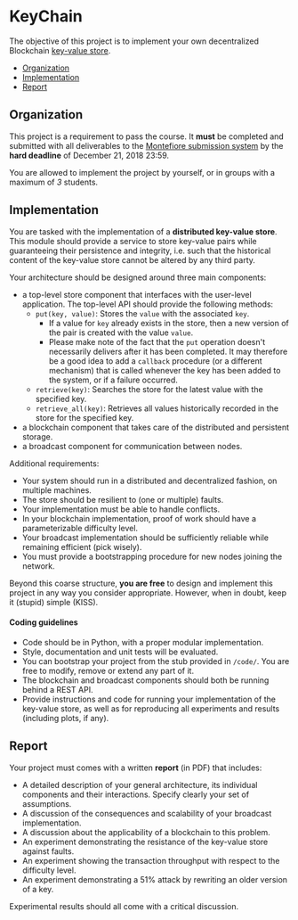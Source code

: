 # KeyChain

The objective of this project is to implement your own decentralized Blockchain [key-value store](https://en.wikipedia.org/wiki/Key-value_database).

- [Organization](#organization)
- [Implementation](#implementation)
- [Report](#report)

## Organization

This project is a requirement to pass the course. It  **must** be completed and submitted with all deliverables to the [Montefiore submission system](https://submit.montefiore.ulg.ac.be/) by the **hard deadline** of December 21, 2018 23:59.

You are allowed to implement the project by yourself, or in groups with a maximum of *3* students.

## Implementation

You are tasked with the implementation of a **distributed key-value store**. This module should provide a service to store key-value pairs while guaranteeing their persistence and integrity, i.e. such that the historical content of the key-value store cannot be altered by any third party.

Your architecture should be designed around three main components:
- a top-level store component that interfaces with the user-level application.
  The top-level API should provide the following methods:
    - `put(key, value)`:
    Stores the `value` with the associated `key`.
        - If a value for `key` already exists in the store, then a new version of the pair is created with the value `value`.
        - Please make note of the fact that the `put` operation doesn't necessarily delivers after it has been completed. It may therefore be a good idea to add a `callback` procedure (or a different mechanism) that is called whenever the key has been added to the system, or if a failure occurred.
    - `retrieve(key)`:
    Searches the store for the latest value with the specified key.
    - `retrieve_all(key)`:
    Retrieves all values historically recorded in the store for the specified key.
- a blockchain component that takes care of the distributed and persistent storage.
- a broadcast component for communication between nodes.

Additional requirements:
- Your system should run in a distributed and decentralized fashion, on multiple machines.
- The store should be resilient to (one or multiple) faults.
- Your implementation must be able to handle conflicts.
- In your blockchain implementation, proof of work should have a parameterizable difficulty level.
- Your broadcast implementation should be sufficiently reliable while remaining efficient (pick wisely).
- You must provide a bootstrapping procedure for new nodes joining the network.

Beyond this coarse structure, **you are free** to design and implement this project in any way you consider appropriate. However, when in doubt, keep it (stupid) simple (KISS).

#### Coding guidelines

- Code should be in Python, with a proper modular implementation.
- Style, documentation and unit tests will be evaluated.
- You can bootstrap your project from the stub provided in `/code/`. You are free to modify, remove or extend any part of it.
- The blockchain and broadcast components should both be running behind a REST API.
- Provide instructions and code for running your implementation of the key-value store, as well as for reproducing all experiments and results (including plots, if any).


## Report

Your project must comes with a written **report** (in PDF) that includes:
* A detailed description of your general architecture, its individual components and their interactions. Specify clearly your set of assumptions.
* A discussion of the consequences and scalability of your broadcast implementation.
* A discussion about the applicability of a blockchain to this problem.
* An experiment demonstrating the resistance of the key-value store against faults.
* An experiment showing the transaction throughput with respect to the difficulty level.
* An experiment demonstrating a 51% attack by rewriting an older version of a key.

Experimental results should all come with a critical discussion.
